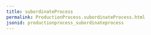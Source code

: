 ```yaml
---
title: subordinateProcess
permalink: ProductionProcess.subordinateProcess.html
jsonid: productionprocess_subordinateprocess
---
```

